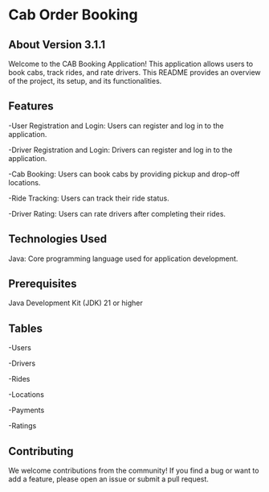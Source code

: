 # Cab Order Booking
## About Version 3.1.1
Welcome to the CAB Booking Application! This application allows users to book cabs, track rides, and rate drivers. This README provides an overview of the project, its setup, and its functionalities.

## Features
-User Registration and Login: Users can register and log in to the application.

-Driver Registration and Login: Drivers can register and log in to the application.

-Cab Booking: Users can book cabs by providing pickup and drop-off locations.

-Ride Tracking: Users can track their ride status.

-Driver Rating: Users can rate drivers after completing their rides.

## Technologies Used
Java: Core programming language used for application development.

## Prerequisites
Java Development Kit (JDK) 21 or higher

## Tables
-Users

-Drivers

-Rides

-Locations

-Payments

-Ratings

## Contributing
We welcome contributions from the community! If you find a bug or want to add a feature, please open an issue or submit a pull request.
